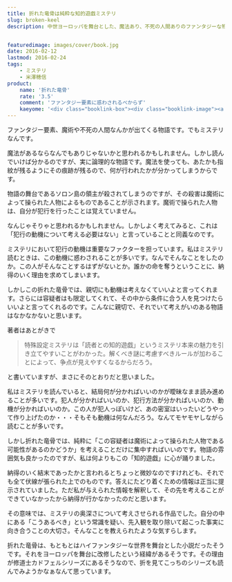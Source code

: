 ```yaml
---
title: 折れた竜骨は純粋な知的遊戯ミステリ
slug: broken-keel
description: 中世ヨーロッパを舞台とした、魔法あり、不死の人間ありのファンタジーな物語です。しかしその中身は純粋な論理によって構成された、高度な知的遊戯の物語でした。争点が明確にされているがゆえに、非常に読み応えがあって面白かったです。


featuredimage: images/cover/book.jpg
date: 2016-02-12
lastmod: 2016-02-24
tags: 
    - ミステリ
    - 米澤穂信
product:
    name: '折れた竜骨'
    rate: '3.5'
    comment: 'ファンタジー要素に惑わされるべからず'
    kaeyome: '<div class="booklink-box"><div class="booklink-image"><a href="http://www.amazon.co.jp/exec/obidos/asin/4488451071/illusionspace-22/" target="_blank" rel="nofollow" ><img src="https://ecx.images-amazon.com/images/I/51RsDYXDIwL._SL160_.jpg" style="border: none;" /></a></div><div class="booklink-info"><div class="booklink-name"><a href="http://www.amazon.co.jp/exec/obidos/asin/4488451071/illusionspace-22/" target="_blank" rel="nofollow" >折れた竜骨 上 (創元推理文庫)</a><div class="booklink-powered-date">posted with <a href="http://yomereba.com" rel="nofollow" target="_blank">ヨメレバ</a></div></div><div class="booklink-detail">米澤 穂信 東京創元社 2013-07-11    </div><div class="booklink-link2"><div class="shoplinkamazon"><a href="http://www.amazon.co.jp/exec/obidos/asin/4488451071/illusionspace-22/" target="_blank" rel="nofollow" >Amazon</a></div><div class="shoplinkkindle"><a href="http://www.amazon.co.jp/exec/obidos/ASIN/B00LP8Y6LU/illusionspace-22/" target="_blank" rel="nofollow" >Kindle</a></div><div class="shoplinkrakuten"><a href="http://hb.afl.rakuten.co.jp/hgc/11acbc01.369b1bf6.11acbc02.cabf9fe9/?pc=http%3A%2F%2Fbooks.rakuten.co.jp%2Frb%2F12359025%2F%3Fscid%3Daf_ich_link_urltxt%26m%3Dhttp%3A%2F%2Fm.rakuten.co.jp%2Fev%2Fbook%2F" target="_blank" rel="nofollow" >楽天ブックス</a></div>                  	  <div class="shoplinkkino"><a href="http://ck.jp.ap.valuecommerce.com/servlet/referral?sid=3085416&pid=882196163&vc_url=http%3A%2F%2Fwww.kinokuniya.co.jp%2Ff%2Fdsg-01-9784488451073" target="_blank" rel="nofollow" >紀伊國屋書店<img src="https://ad.jp.ap.valuecommerce.com/servlet/gifbanner?sid=3085416&pid=882196163" height="1" width="1" border="0"></a></div>	  	  	</div></div><div class="booklink-footer"></div></div>'
---
```


ファンタジー要素、魔術や不死の人間なんかが出てくる物語です。でもミステリなんです。

魔法があるならなんでもありじゃないかと思われるかもしれません。しかし読んでいけば分かるのですが、実に論理的な物語です。魔法を使っても、あたかも指紋が残るようにその痕跡が残るので、何が行われたかが分かってしまうからです。

物語の舞台であるソロン島の領主が殺されてしまうのですが、その殺害は魔術によって操られた人物によるものであることが示されます。魔術で操られた人物は、自分が犯行を行ったことは覚えていません。

なんじゃそりゃと思われるかもしれません。しかしよく考えてみると、これは「犯行の動機について考える必要はない」と言っていることと同義なのです。

ミステリにおいて犯行の動機は重要なファクターを担っています。私はミステリ読むときは、この動機に惑わされることが多いです。なんでそんなことをしたのか。この人がそんなことするはずがないとか。誰かの命を奪うということに、納得のいく理由を求めてしまいます。

しかしこの折れた竜骨では、親切にも動機は考えなくていいよと言ってくれます。さらには容疑者はも限定してくれて、その中から条件に合う人を見つけたらいいよと言ってくれるのです。こんなに親切で、それでいて考えがいのある物語はなかなかないと思います。

著者はあとがきで

<blockquote>
  特殊設定ミステリは「読者との知的遊戯」というミステリ本来の魅力を引き立てやすいことがわかった。解くべき謎に考慮すべきルールが加わることによって、争点が見えやすくなるからだろう。

</blockquote>
と書いていますが、まさにそのとおりだと思いました。

私はミステリを読んでいると、結局何が分かればいいのかが曖昧なまま読み進めることが多いです。犯人が分かればいいのか、犯行方法が分かればいいのか、動機が分かればいいのか。この人が犯人っぽいけど、あの密室はいったいどうやって作り上げたのか・・・そもそも動機は何なんだろう。なんてモヤモヤしながら読むことが多いです。

しかし折れた竜骨では、純粋に「この容疑者は魔術によって操られた人物である可能性があるのかどうか」を考えることだけに集中すればいいのです。物語の雰囲気も良かったのですが、私は何よりもこの「知的遊戯」に心が踊りました。

納得のいく結末であったかと言われるとちょっと微妙なのですけれども、それでも全て伏線が張られた上でのものです。答えにたどり着くための情報は正当に提示されていました。ただ私が与えられた情報を解釈して、その先を考えることができていなかったから納得が行かなかったのだと思います。

その意味では、ミステリの奥深さについて考えさせられる作品でした。自分の中にある「こうあるべき」という常識を疑い、先入観を取り除いて起こった事実に向き合うことの大切さ。そんなことを教えられたような気すらします。

折れた竜骨は、もともとはハイファンタジーな世界を舞台とした小説だったそうです。それをヨーロッパを舞台に改修したという経緯があるそうです。その理由が修道士カドフェルシリーズにあるそうなので、折を見てこっちのシリーズも読んでみようかなぁなんて思っています。


  